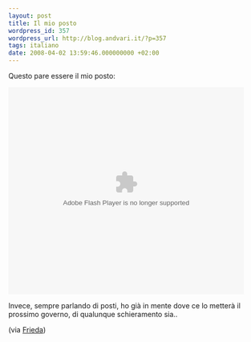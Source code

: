 ```yaml
---
layout: post
title: Il mio posto
wordpress_id: 357
wordpress_url: http://blog.andvari.it/?p=357
tags: italiano
date: 2008-04-02 13:59:46.000000000 +02:00
---
```

Questo pare essere il mio posto:

<object classid="clsid:d27cdb6e-ae6d-11cf-96b8-444553540000" width="450" height="400" codebase="http://download.macromedia.com/pub/shockwave/cabs/flash/swflash.cab#version=6,0,40,0"><param name="src" value="http://www.kataweb.it/utility/politometro/mio_politometro.swf?avatar=5&amp;nick=HELIOS&amp;ics=11&amp;ipsilon=11" /><embed type="application/x-shockwave-flash" width="470" height="413" src="http://www.kataweb.it/utility/politometro/mio_politometro.swf?avatar=5&amp;nick=HELIOS&amp;ics=11&amp;ipsilon=11"></embed></object>

Invece, sempre parlando di posti, ho già in mente dove ce lo metterà il prossimo governo, di qualunque schieramento sia..

(via <a href="http://www.frieda.it/wordpress/2008/04/02/dove-vado-2/">Frieda</a>)
